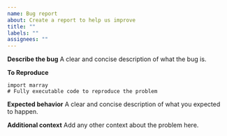 ```yaml
---
name: Bug report
about: Create a report to help us improve
title: ""
labels: ""
assignees: ""
---
```


**Describe the bug**
A clear and concise description of what the bug is.

**To Reproduce**

```python3
import marray
# Fully executable code to reproduce the problem
```

**Expected behavior**
A clear and concise description of what you expected to happen.

**Additional context**
Add any other context about the problem here.
